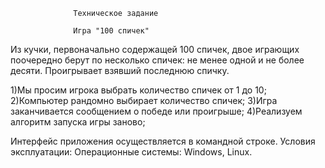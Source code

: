                   Техническое задание

                  Игра "100 спичек"
Из кучки, первоначально содержащей 100 спичек, двое 
играющих поочередно берут по несколько спичек: не менее одной и не более 
десяти. Проигрывает взявший последнюю спичку.

1)Мы просим игрока выбрать количество спичек от 1 до 10;
2)Компьютер рандомно выбирает количество спичек;
3)Игра заканчивается сообщением о победе или проигрыше;
4)Реализуем алгоритм запуска игры заново;

Интерфейс приложения осуществляется в командной строке.
Условия эксплуатации: 
Операционные системы: Windows, Linux.
